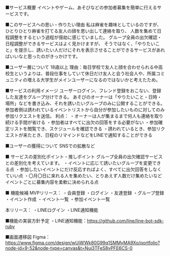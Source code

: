 ■サービス概要
イベントやゲーム、あそびなどの参加者募集を簡単に行えるサービスです。

■このサービスへの思い・作りたい理由
私は麻雀を趣味としているのですが、ひとりひとり麻雀を打てる友人の顔を思い出して連絡を取り、
人数を集めて日程調整をするという過程が億劫に感じていました。
グループ全員の出欠確認・日程調整ができるサービスはよく見かけますが、
そうではなく、「やりたいこと」を提示し、誘いたい人だけにそれを表示させることができるサービスがあればいいなと思ったのがきっかけです。

■ユーザー層について
18歳以上
理由：毎日学校で友人と顔を合わせられる中高校生というよりは、普段仕事をしていて休日だけ友人と会う社会人や、所属コミュニティの増える大学生がメインユーザーになるのではないかと考えたため。

■サービスの利用イメージ
ユーザーログイン、フレンド登録をおこない、登録した友達をグループ分けできる。
あそびのオーナーは「やりたいこと・日時・場所」などを書き込み、それを誘いたいグループのみに公開することができる。
参加者側は誘われているイベントリストから自分が参加したいものに対してのみ参加リクエストを送信。
利点：
・オーナーは人が集まるまで何人も連絡を取り続ける手間が省ける
・参加者はすべてに出欠の回答をする必要がない
・参加確定リストを閲覧でき、スケジュールを確認できる
・誘われているとき、参加リクエストが来たとき、日程のリマインドなどをLINEで通知することができる

■ユーザーの獲得について
SNSでの拡散など

■ サービスの差別化ポイント・推しポイント
グループ全員の出欠確認サービスとの差別化を考えています。
・イベントに応じて誘いたいグループを変更できる点
・参加したいイベントにだけ反応すればよく、すべてに出欠回答をしなくていい点
・〇月〇日に来れる人を集めたい、とりあえず人数だけ集めたいなどイベントごとに募集内容を柔軟に決められる点

■ 機能候補
MVPリリース：
・会員登録
・ログイン
・友達登録
・グループ登録
・イベント作成
・イベント一覧
・参加イベント一覧

本リリース：
・LINEログイン
・LINE通知機能

■機能の実装方針予定
・LINE通知機能：https://github.com/line/line-bot-sdk-ruby

■画面遷移図
Figma：https://www.figma.com/design/wUiWWk80G99q1SMMyMA9Xo/portfolio?node-id=9-52&node-type=canvas&t=Nuj3TFeS8vPFE6CS-0